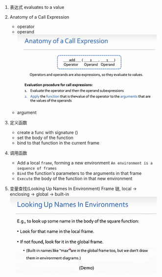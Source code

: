 1. 表达式
   evaluates to a value
2. Anatomy of a Call Expression

   - operator
   - operand
     ![alt text](image.png)
   - argument

3. 定义函数
   - create a func with signature <name>(<parameters>)
   - set the body of the function
   - bind <name> to that function in the current frame
4. 调用函数

   - Add a local `frame`, forming a new environment
     `An environment is a sequence of frames`
   - `Bind` the function's parameters to the arguments in that frame
   - `Execute` the body of the function in that new environment

5. 变量查找(Looking Up Names In Environment)
   Frame 链, local -> enclosing -> global -> built-in
   ![alt text](image-1.png)

